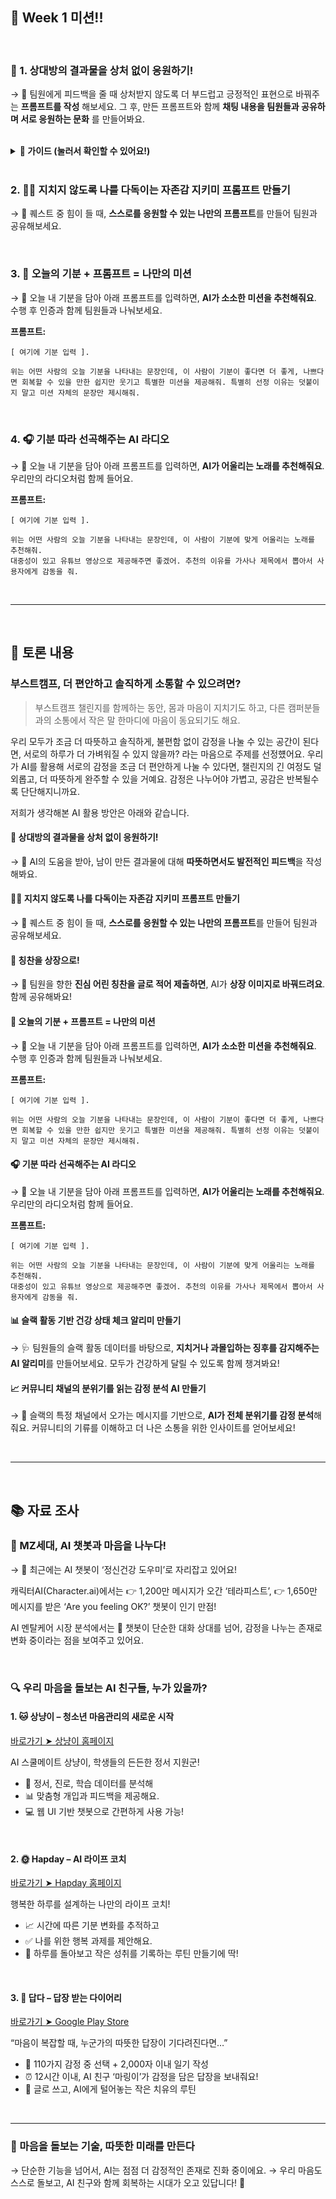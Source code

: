 ## 🚩 Week 1 미션!!

<br />

### 🎨 1. 상대방의 결과물을 상처 없이 응원하기! 
→ 🤖 팀원에게 피드백을 줄 때 상처받지 않도록 더 부드럽고 긍정적인 표현으로 바꿔주는 **프롬프트를 작성** 해보세요.
그 후, 만든 프롬프트와 함께 **채팅 내용을 팀원들과 공유하며 서로 응원하는 문화** 를 만들어봐요.

<br />

<details>
<summary><strong>📘 가이드 (눌러서 확인할 수 있어요!)</strong></summary>

---

# 💬 ChatGPT 채팅 내용 공유 방법 안내

ChatGPT에서 유익한 대화를 나눴다면, 그 내용을 다른 사람과 공유할 수 있습니다. 아래 방법들을 참고하여 원하는 방식으로 공유해보세요!

<br />

## 🔗 대화 공유 링크 만들기 (ChatGPT 공유 기능)

ChatGPT는 일부 대화에 대해 **공유 링크 생성 기능**을 제공합니다.

### 방법:

1. 대화창에서 공유하고 싶은 대화를 엽니다.
2. 메시지 오른쪽 상단의 `🔗 공유하기` 아이콘을 클릭합니다.
   
    [![image.png](https://i.postimg.cc/V6Bj5wQc/image.png)](https://postimg.cc/hzvJ3HtC)

3. 생성된 링크를 복사하여 공유 대상에게 전달합니다.
   
    [![image.png](https://i.postimg.cc/6Qx2ZPh6/image.png)](https://postimg.cc/CRJxTmt9)

> ✅ 장점: 포맷 유지, 보기 편한 링크 제공  
> ⚠️ 단점: 일부 플랫폼이나 설정에서는 비활성화될 수 있음

---

<br />

## 🤖 2. 나만의 GPT 만들기 (GPTs)

> ⚠️ **GPT Plus 유저 전용 기능**

ChatGPT에서는 자신만의 맞춤형 GPT를 만들어 공유할 수 있습니다. 자주 사용하는 명령어나 특정한 응답 스타일, API 연동 등을 설정하여 더욱 효율적인 GPT를 구성할 수 있어요.

### 방법:

1. [https://chat.openai.com/gpts](https://chat.openai.com/gpts) 로 접속합니다.
2. 우측 상단의 `+ 만들기` 버튼을 클릭합니다.
  
    [![gpt.png](https://i.postimg.cc/CLVxm8qJ/gpt.png)](https://postimg.cc/kDfC5Bwt)
3. **GPT 이름, 소개, 기능, 파일 업로드, 지식 추가, API 연결 등**을 설정합니다.

    [![gpt2.png](https://i.postimg.cc/v87s8N4L/gpt2.png)](https://postimg.cc/dD0X4nmL)
4. 완료 후 공유 옵션을 선택하여 링크를 생성하거나 비공개로 유지할 수 있습니다.

> ✅ 장점: 반복 작업 자동화, 특정 목적에 최적화된 GPT 생성<br>
> ⚠️ 단점: GPT Plus 가입자만 사용 가능

예시 공유 링크:

👉 [https://chat.openai.com/gpts/xyz123abc](https://chat.openai.com/gpts/xyz123abc)


---


## 💡 공유 시 유의사항

- 개인 정보나 민감한 데이터가 포함되어 있지 않은지 확인하세요.
- 공유 링크가 만료되거나 비공개로 설정되어 있을 수 있으니 주의하세요.
- 기업 또는 팀 채팅의 경우 내부 보안 정책을 먼저 확인하세요.

---

</details>


<br />

### 2. 🧘‍♀️ 지치지 않도록 나를 다독이는 자존감 지키미 프롬프트 만들기  
→ 💌 퀘스트 중 힘이 들 때, **스스로를 응원할 수 있는 나만의 프롬프트**를 만들어 팀원과 공유해보세요.

<br />


### 3. 🧩 오늘의 기분 + 프롬프트 = 나만의 미션  
→ 🎯 오늘 내 기분을 담아 아래 프롬프트를 입력하면, **AI가 소소한 미션을 추천해줘요**. 수행 후 인증과 함께 팀원들과 나눠보세요.


**프롬프트:**

```
[ 여기에 기분 입력 ].

위는 어떤 사람의 오늘 기분을 나타내는 문장인데, 이 사람이 기분이 좋다면 더 좋게, 나쁘다면 회복할 수 있을 만한 쉽지만 웃기고 특별한 미션을 제공해줘. 특별히 선정 이유는 덧붙이지 말고 미션 자체의 문장만 제시해줘.
```

<br />

### 4. 🎧 기분 따라 선곡해주는 AI 라디오  
→ 🎵 오늘 내 기분을 담아 아래 프롬프트를 입력하면, **AI가 어울리는 노래를 추천해줘요**. 우리만의 라디오처럼 함께 들어요.


**프롬프트:**

```
[ 여기에 기분 입력 ].

위는 어떤 사람의 오늘 기분을 나타내는 문장인데, 이 사람이 기분에 맞게 어울리는 노래를 추천해줘.
대중성이 있고 유튜브 영상으로 제공해주면 좋겠어. 추천의 이유를 가사나 제목에서 뽑아서 사용자에게 감동을 줘.
```

<br />


---


<br />

## 💬 토론 내용

### 부스트캠프, 더 편안하고 솔직하게 소통할 수 있으려면?

> 부스트캠프 챌린지를 함께하는 동안,
> 몸과 마음이 지치기도 하고,
> 다른 캠퍼분들과의 소통에서
> 작은 말 한마디에 마음이 동요되기도 해요.

우리 모두가 조금 더 따뜻하고 솔직하게, 불편함 없이 감정을 나눌 수 있는 공간이 된다면, 서로의 하루가 더 가벼워질 수 있지 않을까? 라는 마음으로 주제를 선정헀어요.
우리가 AI를 활용해 서로의 감정을 조금 더 편안하게 나눌 수 있다면, 챌린지의 긴 여정도 덜 외롭고, 더 따뜻하게 완주할 수 있을 거예요. 감정은 나누어야 가볍고, 공감은 반복될수록 단단해지니까요.

저희가 생각해본 AI 활용 방안은 아래와 같습니다.

#### 🎨 상대방의 결과물을 상처 없이 응원하기!

→ 🤖 AI의 도움을 받아, 남이 만든 결과물에 대해 **따뜻하면서도 발전적인 피드백**을 작성해봐요.

#### 🧘‍♀️ 지치지 않도록 나를 다독이는 자존감 지키미 프롬프트 만들기

→ 💌 퀘스트 중 힘이 들 때, **스스로를 응원할 수 있는 나만의 프롬프트**를 만들어 팀원과 공유해보세요.

#### 🏅 칭찬을 상장으로!

→ 📝 팀원을 향한 **진심 어린 칭찬을 글로 적어 제출하면**, AI가 **상장 이미지로 바꿔드려요**. 함께 공유해봐요!

#### 🧩 오늘의 기분 + 프롬프트 = 나만의 미션

→ 🎯 오늘 내 기분을 담아 아래 프롬프트를 입력하면, **AI가 소소한 미션을 추천해줘요**. 수행 후 인증과 함께 팀원들과 나눠보세요.

**프롬프트:**

```
[ 여기에 기분 입력 ].

위는 어떤 사람의 오늘 기분을 나타내는 문장인데, 이 사람이 기분이 좋다면 더 좋게, 나쁘다면 회복할 수 있을 만한 쉽지만 웃기고 특별한 미션을 제공해줘. 특별히 선정 이유는 덧붙이지 말고 미션 자체의 문장만 제시해줘.
```

#### 🎧 기분 따라 선곡해주는 AI 라디오

→ 🎵 오늘 내 기분을 담아 아래 프롬프트를 입력하면, **AI가 어울리는 노래를 추천해줘요**. 우리만의 라디오처럼 함께 들어요.

**프롬프트:**

```
[ 여기에 기분 입력 ].

위는 어떤 사람의 오늘 기분을 나타내는 문장인데, 이 사람이 기분에 맞게 어울리는 노래를 추천해줘.
대중성이 있고 유튜브 영상으로 제공해주면 좋겠어. 추천의 이유를 가사나 제목에서 뽑아서 사용자에게 감동을 줘.
```

#### 📊 슬랙 활동 기반 건강 상태 체크 알리미 만들기

→ 🩺 팀원들의 슬랙 활동 데이터를 바탕으로, **지치거나 과몰입하는 징후를 감지해주는 AI 알리미**를 만들어보세요. 모두가 건강하게 달릴 수 있도록 함께 챙겨봐요!

#### 📈 커뮤니티 채널의 분위기를 읽는 감정 분석 AI 만들기

→ 🧠 슬랙의 특정 채널에서 오가는 메시지를 기반으로, **AI가 전체 분위기를 감정 분석**해줘요. 커뮤니티의 기류를 이해하고 더 나은 소통을 위한 인사이트를 얻어보세요!

<br />

---

<br />

## 📚 자료 조사

### 🧠 MZ세대, AI 챗봇과 마음을 나누다!

→ 📰 최근에는 AI 챗봇이 ‘정신건강 도우미’로 자리잡고 있어요!

캐릭터AI(Character.ai)에서는
👉 1,200만 메시지가 오간 ‘테라피스트’,
👉 1,650만 메시지를 받은 ‘Are you feeling OK?’ 챗봇이 인기 만점!

AI 멘탈케어 시장 분석에서는
💬 챗봇이 단순한 대화 상대를 넘어, 감정을 나누는 존재로 변화 중이라는 점을 보여주고 있어요.

<br />

### 🔍 우리 마음을 돌보는 AI 친구들, 누가 있을까?

#### 1. 🐱 상냥이 – 청소년 마음관리의 새로운 시작

[바로가기 ➤ 상냥이 홈페이지](https://sangnyang.ai/)

AI 스쿨메이트 상냥이, 학생들의 든든한 정서 지원군!

- 🌈 정서, 진로, 학습 데이터를 분석해
- 📊 맞춤형 개입과 피드백을 제공해요.
- 💻 웹 UI 기반 챗봇으로 간편하게 사용 가능!

<br />

#### 2. 🌞 Hapday – AI 라이프 코치

[바로가기 ➤ Hapday 홈페이지](https://hapday.app/ko/homepage/)

행복한 하루를 설계하는 나만의 라이프 코치!

- 📈 시간에 따른 기분 변화를 추적하고
- ✅ 나를 위한 행복 과제를 제안해요.
- 💬 하루를 돌아보고 작은 성취를 기록하는 루틴 만들기에 딱!

<br />

#### 3. 📖 답다 – 답장 받는 다이어리

[바로가기 ➤ Google Play Store](https://play.google.com/store/apps/details?id=com.lguplus.macaring&hl=ko&pli=1)

“마음이 복잡할 때, 누군가의 따뜻한 답장이 기다려진다면…”

- 📝 110가지 감정 중 선택 + 2,000자 이내 일기 작성
- ⏰ 12시간 이내, AI 친구 ‘마링이’가 감정을 담은 답장을 보내줘요!
- 💌 글로 쓰고, AI에게 털어놓는 작은 치유의 루틴

<br />

---

### 🌱 마음을 돌보는 기술, 따뜻한 미래를 만든다

→ 단순한 기능을 넘어서, AI는 점점 더 감정적인 존재로 진화 중이에요.
→ 우리 마음도 스스로 돌보고, AI 친구와 함께 회복하는 시대가 오고 있답니다! 🌷
